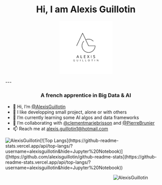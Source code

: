 <h1 align="center"> Hi, I am Alexis Guillotin </h1>
<p align="center" width="100%">
  <img width="33%" src="Logo.png" alt="Logo"/>
</p>
---

<h3 align="center"> A french apprentice in Big Data & AI</h3>

- 👋 Hi, I’m <a href="https://github.com/alexisguillotin">@AlexisGuillotin</a>
- 👀 I like developping small project, alone or with others
- 🌱 I’m currently learning some AI algos and data frameworks
- 💞️ I’m collaborating with <a href="https://github.com/clementmariebrisson">@clementmariebrisson</a> and <a href="https://github.com/PierreBrunier">@PierreBrunier</a>
- 📫 Reach me at alexis.guillotin1@hotmail.com

<p><img align="left" src="https://github-readme-stats.vercel.app/api/top-langs/?username=alexisguillotin&theme=dark&layout=compact&hide=HTML,Jupyter%20Notebook" alt="AlexisGuillotin" /></p>
[![Top Langs](https://github-readme-stats.vercel.app/api/top-langs/?username=alexisguillotin&hide=Jupyter%20Notebook)]([https://github.com/alexisguillotin/github-readme-stats](https://github-readme-stats.vercel.app/api/top-langs/?username=alexisguillotin&hide=Jupyter%20Notebook))

<p><img align="right" width="33%" src="https://github-readme-stats-git-masterrstaa-rickstaa.vercel.app/api?username=alexisguillotin&theme=dark&layout=compact" alt="AlexisGuillotin" /></p>
